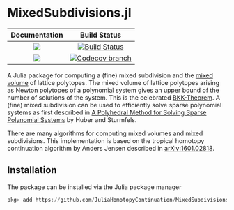 # MixedSubdivisions.jl

| **Documentation** | **Build Status** |
|:-----------------:|:----------------:|
| [![][docs-stable-img]][docs-stable-url] | [![Build Status][build-img]][build-url] |
| [![][docs-latest-img]][docs-latest-url] | [![Codecov branch][codecov-img]][codecov-url] |


A Julia package for computing a (fine) mixed subdivision and the [mixed volume](https://en.wikipedia.org/wiki/Mixed_volume) of lattice polytopes.
The mixed volume of lattice polytopes arising as Newton polytopes of a polynomial system
gives an upper bound of the number of solutions of the system. This is the celebrated
[BKK-Theorem](https://en.wikipedia.org/wiki/Bernstein–Kushnirenko_theorem).
A (fine) mixed subdivision can be used to efficiently solve sparse polynomial systems as
first described in [A Polyhedral Method for Solving Sparse Polynomial Systems](https://www.jstor.org/stable/2153370)
by Huber and Sturmfels.

There are many algorithms for computing mixed volumes and mixed subdivisions. This implementation
is based on the tropical homotopy continuation algorithm by Anders Jensen described in [arXiv:1601.02818](https://arxiv.org/abs/1601.02818).

## Installation

The package can be installed via the Julia package manager
```julia
pkg> add https://github.com/JuliaHomotopyContinuation/MixedSubdivisions.jl.git
```


[docs-stable-img]: https://img.shields.io/badge/docs-stable-blue.svg
[docs-latest-img]: https://img.shields.io/badge/docs-latest-blue.svg
[docs-stable-url]: https://saschatimme.github.io/MixedSubdivisions.jl/stable
[docs-latest-url]: https://saschatimme.github.io/MixedSubdivisions.jl/latest

[build-img]: https://travis-ci.org/saschatimme/MixedSubdivisions.jl.svg?branch=master
[build-url]: https://travis-ci.org/saschatimme/MixedSubdivisions.jl
[codecov-img]: https://codecov.io/gh/saschatimme/MixedSubdivisions.jl/branch/master/graph/badge.svg
[codecov-url]: https://codecov.io/gh/saschatimme/MixedSubdivisions.jl
